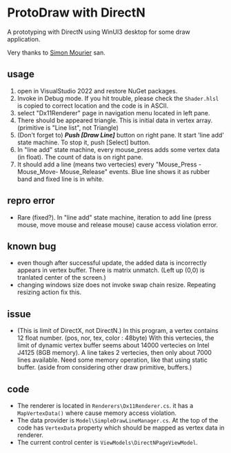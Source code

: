 # ProtoDraw with DirectN
A prototyping with DirectN using WinUI3 desktop for some draw application.

Very thanks to [Simon Mourier](https://github.com/smourier) san.

## usage
1. open in VisualStudio 2022 and restore NuGet packages.
2. Invoke in Debug mode. If you hit trouble, please check the `Shader.hlsl` is copied to correct location and the code is in ASCII.
3. select "Dx11Renderer" page in navigation menu located in left pane.
4. There should be appeared triangle. This is initial data in vertex array. (primitive is "Line list", not Triangle)
5. (Don't forget to) ***Push [Draw Line]*** button on right pane. It start 'line add' state machine. To stop it, push [Select] button.
6. In "line add" state machine, every mouse_press adds some vertex data (in float). The count of data is on right pane.
7. It should add a line (means two vertecies) every "Mouse_Press - Mouse_Move- Mouse_Release" events. Blue line shows it as rubber band and fixed line is in white.

## repro error
- Rare (fixed?). In "line add" state machine, iteration to add line (press mouse, move mouse and release mouse) cause access violation error.

## known bug
- even though after successful update, the added data is incorrectly appears in vertex buffer. There is matrix unmatch. (Left up (0,0) is tranlated center of the screen.)
- changing windows size does not invoke swap chain resize. Repeating resizing action fix this.

## issue
- (This is limit of DirectX, not DirectN.) In this program, a vertex contains 12 float number. (pos, nor, tex, color : 48byte) With this vertecies, the limit of dynamic vertex buffer seems about 14000 vertecies on Intel J4125 (8GB memory). A line takes 2 vertecies, then only about 7000 lines available. Need some memory operation, like that using static buffer. (aside from considering other draw primitive, buffers.)

## code
- The renderer is located in `Renderers\Dx11Renderer.cs`. it has a `MapVertexData()` where cause memory access violation.
- The data provider is `Model\SimpleDrawLineManager.cs`. At the top of the code has `VertexData` property which should be mapped as vertex data in renderer.
- The current control center is `ViewModels\DirectNPageViewModel`.
